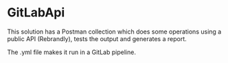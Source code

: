 # GitLabApi

This solution has a Postman collection which does some operations using a public API (Rebrandly), tests the output and generates a report. 

The .yml file makes it run in a GitLab pipeline.
